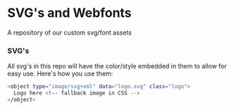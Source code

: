 # SVG's and Webfonts
A repository of our custom svg/font assets

### SVG's
All svg's in this repo will have the color/style embedded in them to allow for easy use. Here's how you use them:

```sh
<object type="image/svg+xml" data="logo.svg" class="logo">
  Logo here <!-- fallback image in CSS -->
</object>
```
